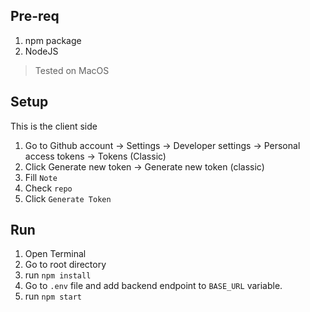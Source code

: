 ## Pre-req

1. npm package
2. NodeJS

> Tested on MacOS

## Setup

This is the client side

1. Go to Github account -> Settings -> Developer settings -> Personal access tokens -> Tokens (Classic)
2. Click Generate new token -> Generate new token (classic)
3. Fill `Note`
4. Check `repo` 
5. Click `Generate Token`

## Run

1. Open Terminal
2. Go to root directory
3. run `npm install`
4. Go to `.env` file and add backend endpoint to `BASE_URL` variable.
5. run `npm start`